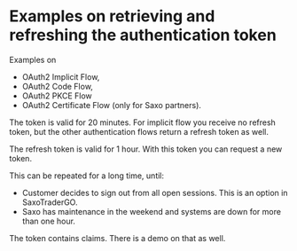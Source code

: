 # Examples on retrieving and refreshing the authentication token

Examples on
- OAuth2 Implicit Flow,
- OAuth2 Code Flow,
- OAuth2 PKCE Flow
- OAuth2 Certificate Flow (only for Saxo partners).

The token is valid for 20 minutes.
For implicit flow you receive no refresh token, but the other authentication flows return a refresh token as well.

The refresh token is valid for 1 hour.
With this token you can request a new token.

This can be repeated for a long time, until:
- Customer decides to sign out from all open sessions. This is an option in SaxoTraderGO.
- Saxo has maintenance in the weekend and systems are down for more than one hour.

The token contains claims. There is a demo on that as well.